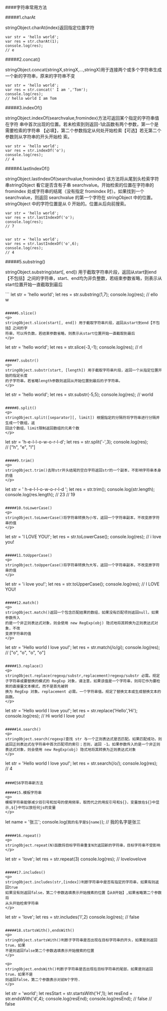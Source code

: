####字符串常用方法

#####1.charAt
<p>
stringObject.charAt(index)返回指定位置字符
</p>

```
var str = 'hello world';
var res = str.charAt(1);
console.log(res);
// e
```

#####2.concat()
<p>
stringObject.concat(stringX,stringX,...,stringX)用于连接两个或多个字符串生成
一个新的字符串，原来的字符串不变
</p>

```
var str = 'hello world';
var res = str.concat(' I am ','Tom');
console.log(res);
// hello world I am Tom
```

#####3.indexOf()
<p>
stringObject.indexOf(searchvalue,fromindex)方法可返回某个指定的字符串值在字符
串中首次出现的位置。若未检索到则返回-1此函数有两个参数，第一个是需要检索的字符串
【必填】，第二个参数指定从何处开始检索【可选】若无第二个参数则从字符串的开头开始检
索。
</p>

```
var str = 'hello world';
var res = str.indexOf('o');
console.log(res);
// 4
```

#####4.lastIndexOf() 
<p>
stringObject.lastIndexOf(searchvalue,fromindex) 该方法将从尾到头检索字符串stringObject
看它是否含有子串 searchvalue。开始检索的位置在字符串的 fromindex 处或字符串的结尾（没有指定 fromindex 时）。如果找到一个 searchvalue，则返回 searchvalue 的第一个字符在 stringObject
中的位置。stringObject 中的字符位置是从 0 开始的。位置从后向前搜索。
</p>

```
var str = 'hello world';
var res = str.lastIndexOf('o');
console.log(res);
// 7


var str = 'hello world';
var res = str.lastIndexOf('o',6);
console.log(res);
// 4
```

#####5.substring()
<p>
stringObject.substring(start[, end]) 用于截取字符串片段，返回从start到end【不包括】之间的字符串，start、end均为非负整数，若结束参数省略，则表示从start位置开始一直截取到最后
</p>
```
let str = 'hello world';
let res = str.substring(1,7);
console.log(res);
// ello w

```

#####6.slice()
<p>
stringObject.slice(start[, end]) 用于截取字符串片段，返回从start到end【不包括】之间的字
符串，可以传负数，若结束参数省略，则表示从start位置开始一直截取到最后
</p>
```
let str = 'hello world';
let res = str.slice(-3,-1);
console.log(res);
// rl

```

#####7.substr()
<p>
stringObject.substr(start, [length]) 用于截取字符串片段，返回一个从指定位置开始的指定长度
的子字符串。若省略length参数则返回从开始位置到最后的子字符串。
</p>
```
let str = 'hello world';
let res = str.substr(-5,5);
console.log(res);
// world

```

#####8.split()
<p>
stringObject.split([separator][, limit]) 根据指定的分隔符将字符串进行分隔并生成一个数组，返
回这个数组，limit限制返回数组的元素个数
</p>
```
let str = 'h-e-l-l-o-w-o-r-l-d';
let res = str.split('-',3);
console.log(res);
// ["h", "e", "l"]

```

#####9.trim()
<p>
stringObject.trim()去除str开头结尾的空白字符返回str的一个副本，不影响字符串本身的值
</p>
```
let str = '  h-e-l-l-o-w-o-r-l-d  ';
let res = str.trim();
console.log(str.length);
console.log(res.length);
// 23
// 19
```

#####10.toLowerCase()
<p>
stringObject.toLowerCase()将字符串转换为小写，返回一个字符串副本，不改变原字符串的值
</p>
```
let str = 'I LOVE YOU!';
let res = str.toLowerCase();
console.log(res);
// i love you!

```

#####11.toUpperCase()
<p>
stringObject.toUpperCase()将字符串转换为大写，返回一个字符串副本，不改变原字符串的值
</p>
```
let str = 'i love you!';
let res = str.toUpperCase();
console.log(res);
// I LOVE YOU!

```

#####12.match()
<p>
stringObject.match()返回一个包含匹配结果的数组，如果没有匹配项则返回null，如果参数传入
的是一个非正则表达式对象，则会使用 new RegExp(obj) 隐式地将其转换为正则表达式对象，不改
变原字符串的值
</p>
```
let str = 'Hello world I love you!';
let res = str.match(/o/gi);
console.log(res);
// ["o", "o", "o", "o"]

```

#####13.replace()
<p>
stringObject.replace(regexp/substr,replacement)regexp/substr 必需。规定子字符串或要替换的模式的 RegExp 对象，请注意，如果该值是一个字符串，则将它作为要检索的直接量文本模式，而不是首先被转
换为 RegExp 对象。replacement 必需。一个字符串值。规定了替换文本或生成替换文本的函数。  
</p>
```
let str = 'Hello world I love you!';
let res = str.replace('Hello','Hi');
console.log(res);
// Hi world I love you!

```

#####14.search()
<p>
stringObject.search(regexp)查找 str 与一个正则表达式是否匹配。如果匹配成功，则返回正则表达式在字符串中首次匹配项的索引；否则，返回 -1。如果参数传入的是一个非正则表达式对象，则会使用 new RegExp(obj) 隐式地将其转换为正则表达式对象
</p>
```
let str = 'Hello world I love you!';
let res = str.search(/o/);
console.log(res);
// 4

```

####ES6字符串新方法

#####15.模板字符串
<p>
模板字符串能够减少双引号和加号的使用频率，取而代之的用反引号和${}，变量放在${}中显示,${}中可以放任何js的变量
</p>

```
let name = '张三';
console.log(`我的名字是${name}`);
// 我的名字是张三
```

#####16.repeat()
<p>
stringObject.repeat(N)函数将目标字符串重复N次返回新的字符串，目标字符串不受影响
</p>

```
let str = 'love';
let res = str.repeat(3) 
console.log(res);
// lovelovelove
```

#####17.includes()
<p>
stringObject.includes(str,[index])判断字符串中是否有指定的字符串，如果有则返回true
如果没有则返回false，第二个参数选填表示开始搜素的位置【从0开始】,如果省略第二个参数将
从头开始检索字符串
</p>

```
let str = 'love';
let res = str.includes('l',2) 
console.log(res);
// false
```

#####18.startsWith(),endsWith()
<p>
stringObject.startsWith()判断子字符串是否出现在目标字符串的开头，如果是则返回true，如果
不是则返回false第二个参数选填表示开始搜索的位置
</p>

<p>
stringObject.endsWith()判断子字符串是否出现在目标字符串的尾部，如果是则返回true，如果不是
则返回false，第二个参数表示对前N个字符.
</p>
```
let str = 'world';
let resStart = str.startsWith('H',1);
let resEnd = str.endsWith('d',4);
console.log(resEnd);
console.log(resEnd);
// false
// false
```